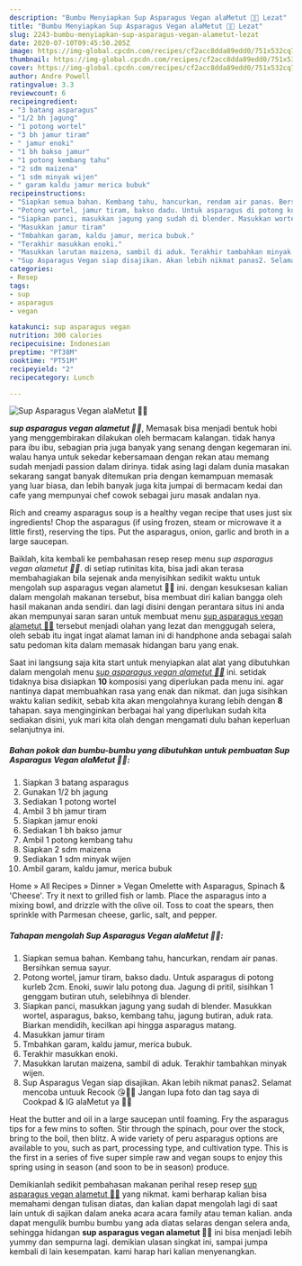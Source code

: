 ```yaml
---
description: "Bumbu Menyiapkan Sup Asparagus Vegan alaMetut 👩‍🍳 Lezat"
title: "Bumbu Menyiapkan Sup Asparagus Vegan alaMetut 👩‍🍳 Lezat"
slug: 2243-bumbu-menyiapkan-sup-asparagus-vegan-alametut-lezat
date: 2020-07-10T09:45:50.205Z
image: https://img-global.cpcdn.com/recipes/cf2acc8dda89edd0/751x532cq70/sup-asparagus-vegan-alametut-👩🍳-foto-resep-utama.jpg
thumbnail: https://img-global.cpcdn.com/recipes/cf2acc8dda89edd0/751x532cq70/sup-asparagus-vegan-alametut-👩🍳-foto-resep-utama.jpg
cover: https://img-global.cpcdn.com/recipes/cf2acc8dda89edd0/751x532cq70/sup-asparagus-vegan-alametut-👩🍳-foto-resep-utama.jpg
author: Andre Powell
ratingvalue: 3.3
reviewcount: 6
recipeingredient:
- "3 batang asparagus"
- "1/2 bh jagung"
- "1 potong wortel"
- "3 bh jamur tiram"
- " jamur enoki"
- "1 bh bakso jamur"
- "1 potong kembang tahu"
- "2 sdm maizena"
- "1 sdm minyak wijen"
- " garam kaldu jamur merica bubuk"
recipeinstructions:
- "Siapkan semua bahan. Kembang tahu, hancurkan, rendam air panas. Bersihkan semua sayur."
- "Potong wortel, jamur tiram, bakso dadu. Untuk asparagus di potong kurleb 2cm. Enoki, suwir lalu potong dua. Jagung di pritil, sisihkan 1 genggam butiran utuh, selebihnya di blender."
- "Siapkan panci, masukkan jagung yang sudah di blender. Masukkan wortel, asparagus, bakso, kembang tahu, jagung butiran, aduk rata. Biarkan mendidih, kecilkan api hingga asparagus matang."
- "Masukkan jamur tiram"
- "Tmbahkan garam, kaldu jamur, merica bubuk."
- "Terakhir masukkan enoki."
- "Masukkan larutan maizena, sambil di aduk. Terakhir tambahkan minyak wijen."
- "Sup Asparagus Vegan siap disajikan. Akan lebih nikmat panas2. Selamat mencoba untuuk Recook 😘👩‍🍳 Jangan lupa foto dan tag saya di Cookpad &amp; IG alaMetut ya 🥰🙏"
categories:
- Resep
tags:
- sup
- asparagus
- vegan

katakunci: sup asparagus vegan 
nutrition: 300 calories
recipecuisine: Indonesian
preptime: "PT38M"
cooktime: "PT51M"
recipeyield: "2"
recipecategory: Lunch

---
```



![Sup Asparagus Vegan alaMetut 👩‍🍳](https://img-global.cpcdn.com/recipes/cf2acc8dda89edd0/751x532cq70/sup-asparagus-vegan-alametut-👩🍳-foto-resep-utama.jpg)

<b><i>sup asparagus vegan alametut 👩‍🍳</i></b>, Memasak bisa menjadi bentuk hobi yang menggembirakan dilakukan oleh bermacam kalangan. tidak hanya para ibu ibu, sebagian pria juga banyak yang senang dengan kegemaran ini. walau hanya untuk sekedar kebersamaan dengan rekan atau memang sudah menjadi passion dalam dirinya. tidak asing lagi dalam dunia masakan sekarang sangat banyak ditemukan pria dengan kemampuan memasak yang luar biasa, dan lebih banyak juga kita jumpai di bermacam kedai dan cafe yang mempunyai chef cowok sebagai juru masak andalan nya.

Rich and creamy asparagus soup is a healthy vegan recipe that uses just six ingredients! Chop the asparagus (if using frozen, steam or microwave it a little first), reserving the tips. Put the asparagus, onion, garlic and broth in a large saucepan.

Baiklah, kita kembali ke pembahasan resep resep menu <i>sup asparagus vegan alametut 👩‍🍳</i>. di setiap rutinitas kita, bisa jadi akan terasa membahagiakan bila sejenak anda menyisihkan sedikit waktu untuk mengolah sup asparagus vegan alametut 👩‍🍳 ini. dengan kesuksesan kalian dalam mengolah makanan tersebut, bisa membuat diri kalian bangga oleh hasil makanan anda sendiri. dan lagi disini dengan perantara situs ini anda akan mempunyai saran saran untuk membuat menu <u>sup asparagus vegan alametut 👩‍🍳</u> tersebut menjadi olahan yang lezat dan menggugah selera, oleh sebab itu ingat ingat alamat laman ini di handphone anda sebagai salah satu pedoman kita dalam memasak hidangan baru yang enak.


Saat ini langsung saja kita start untuk menyiapkan alat alat yang dibutuhkan dalam mengolah menu <u><i>sup asparagus vegan alametut 👩‍🍳</i></u> ini. setidak tidaknya bisa disiapkan <b>10</b> komposisi yang diperlukan pada menu ini. agar nantinya dapat membuahkan rasa yang enak dan nikmat. dan juga sisihkan waktu kalian sedikit, sebab kita akan mengolahnya kurang lebih dengan <b>8</b> tahapan. saya menginginkan berbagai hal yang diperlukan sudah kita sediakan disini, yuk mari kita olah dengan mengamati dulu bahan keperluan selanjutnya ini.

<!--inarticleads1-->

##### Bahan pokok dan bumbu-bumbu yang dibutuhkan untuk pembuatan Sup Asparagus Vegan alaMetut 👩‍🍳:

1. Siapkan 3 batang asparagus
1. Gunakan 1/2 bh jagung
1. Sediakan 1 potong wortel
1. Ambil 3 bh jamur tiram
1. Siapkan  jamur enoki
1. Sediakan 1 bh bakso jamur
1. Ambil 1 potong kembang tahu
1. Siapkan 2 sdm maizena
1. Sediakan 1 sdm minyak wijen
1. Ambil  garam, kaldu jamur, merica bubuk


Home » All Recipes » Dinner » Vegan Omelette with Asparagus, Spinach &amp; &#39;Cheese&#39;. Try it next to grilled fish or lamb. Place the asparagus into a mixing bowl, and drizzle with the olive oil. Toss to coat the spears, then sprinkle with Parmesan cheese, garlic, salt, and pepper. 

<!--inarticleads2-->

##### Tahapan mengolah Sup Asparagus Vegan alaMetut 👩‍🍳:

1. Siapkan semua bahan. Kembang tahu, hancurkan, rendam air panas. Bersihkan semua sayur.
1. Potong wortel, jamur tiram, bakso dadu. Untuk asparagus di potong kurleb 2cm. Enoki, suwir lalu potong dua. Jagung di pritil, sisihkan 1 genggam butiran utuh, selebihnya di blender.
1. Siapkan panci, masukkan jagung yang sudah di blender. Masukkan wortel, asparagus, bakso, kembang tahu, jagung butiran, aduk rata. Biarkan mendidih, kecilkan api hingga asparagus matang.
1. Masukkan jamur tiram
1. Tmbahkan garam, kaldu jamur, merica bubuk.
1. Terakhir masukkan enoki.
1. Masukkan larutan maizena, sambil di aduk. Terakhir tambahkan minyak wijen.
1. Sup Asparagus Vegan siap disajikan. Akan lebih nikmat panas2. Selamat mencoba untuuk Recook 😘👩‍🍳 Jangan lupa foto dan tag saya di Cookpad &amp; IG alaMetut ya 🥰🙏


Heat the butter and oil in a large saucepan until foaming. Fry the asparagus tips for a few mins to soften. Stir through the spinach, pour over the stock, bring to the boil, then blitz. A wide variety of peru asparagus options are available to you, such as part, processing type, and cultivation type. This is the first in a series of five super simple raw and vegan soups to enjoy this spring using in season (and soon to be in season) produce. 

Demikianlah sedikit pembahasan makanan perihal resep resep <u>sup asparagus vegan alametut 👩‍🍳</u> yang nikmat. kami berharap kalian bisa memahami dengan tulisan diatas, dan kalian dapat mengolah lagi di saat lain untuk di sajikan dalam aneka acara acara family atau teman kalian. anda dapat mengulik bumbu bumbu yang ada diatas selaras dengan selera anda, sehingga hidangan <b>sup asparagus vegan alametut 👩‍🍳</b> ini bisa menjadi lebih yummy dan sempurna lagi. demikian ulasan singkat ini, sampai jumpa kembali di lain kesempatan. kami harap hari kalian menyenangkan.

